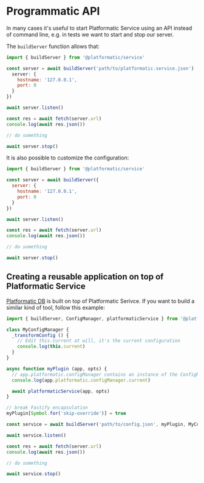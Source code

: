 # Programmatic API

In many cases it's useful to start Platformatic Service using an API instead of
command line, e.g. in tests we want to start and stop our server.

The `buildServer` function allows that:

```js
import { buildServer } from '@platformatic/service'

const server = await buildServer('path/to/platformatic.service.json')
  server: {
    hostname: '127.0.0.1',
    port: 0
  }
})

await server.listen()

const res = await fetch(server.url)
console.log(await res.json())

// do something

await server.stop()
```

It is also possible to customize the configuration:

```js
import { buildServer } from '@platformatic/service'

const server = await buildServer({
  server: {
    hostname: '127.0.0.1',
    port: 0
  }
})

await server.listen()

const res = await fetch(server.url)
console.log(await res.json())

// do something

await server.stop()
```

## Creating a reusable application on top of Platformatic Service

[Platformatic DB](/reference/db/introduction.md) is built on top of Platformatic Serivce.
If you want to build a similar kind of tool, follow this example:

```js
import { buildServer, ConfigManager, platformaticService } from '@platformatic/service'

class MyConfigManager {
  _transformConfig () {
    // Edit this.current at will, it's the current configuration
    console.log(this.current)
  }
}

async function myPlugin (app, opts) {
  // app.platformatic.configManager contains an instance of the ConfigManager
  console.log(app.platformatic.configManager.current)

  await platformaticService(app, opts)
}

// break Fastify encapsulation
myPlugin[Symbol.for('skip-override')] = true

const service = await buildServer('path/to/config.json', myPlugin, MyConfigManager)

await service.listen()

const res = await fetch(server.url)
console.log(await res.json())

// do something

await service.stop()
```

